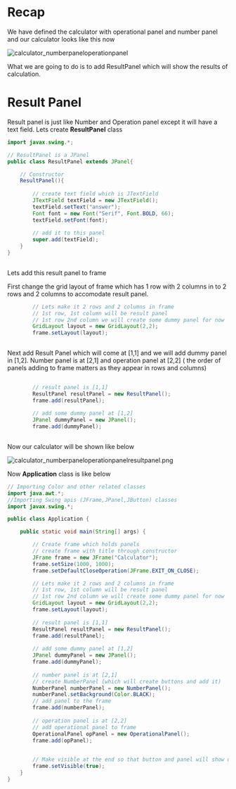 # Recap
We have defined the calculator with operational panel and number panel and our calculator looks like this now

![calculator_numberpaneloperationpanel](https://github.com/sairamaj/programmingclass/blob/master/images/calculator_numberpaneloperationpanel.png)

What we are going to do is to add ResultPanel which will show the results of calculation.

# Result Panel
Result panel is just like Number and Operation panel except it will have a text field. Lets create __ResultPanel__ class

```java
import javax.swing.*;

// ResultPanel is a JPanel
public class ResultPanel extends JPanel{

	// Constructor
	ResultPanel(){
		
		// create text field which is JTextField
		JTextField textField = new JTextField();
		textField.setText("answer");
		Font font = new Font("Serif", Font.BOLD, 66);
		textField.setFont(font);
				
		// add it to this panel
		super.add(textField);
	}
}
 
```

Lets add this result panel to frame

First change the grid layout of frame which has 1 row with 2 columns in to 2 rows and 2 columns to accomodate result panel.

```java
		// Lets make it 2 rows and 2 columns in frame
		// 1st row, 1st column will be result panel
		// 1st row 2nd column we will create some dummy panel for now
		GridLayout layout = new GridLayout(2,2);
		frame.setLayout(layout);
		
```
Next add Result Panel which will come at [1,1] and we will add dummy panel in [1,2]. Number panel is at [2,1] and operation panel at [2,2] ( the order of panels adding to frame matters as they appear in rows and columns)
```java
		
		// result panel is [1,1]
		ResultPanel resultPanel = new ResultPanel();
		frame.add(resultPanel);
		
		// add some dummy panel at [1,2]
		JPanel dummyPanel = new JPanel();
		frame.add(dummyPanel);
		
```

Now our calculator will be shown like below

![calculator_numberpaneloperationpanelresultpanel.png](https://github.com/sairamaj/programmingclass/blob/master/images/calculator_numberpaneloperationpanelresultpanel.png)

Now __Application__ class is like below
```java
// Importing Color and other related classes
import java.awt.*;
//Importing Swing apis (JFrame,JPanel,JButton) classes
import javax.swing.*;

public class Application {

	public static void main(String[] args) {

		// Create frame which holds panels	
		// create frame with title through constructor
		JFrame frame = new JFrame("Calculator");
		frame.setSize(1000, 1000);
		frame.setDefaultCloseOperation(JFrame.EXIT_ON_CLOSE);

		// Lets make it 2 rows and 2 columns in frame
		// 1st row, 1st column will be result panel
		// 1st row 2nd column we will create some dummy panel for now
		GridLayout layout = new GridLayout(2,2);
		frame.setLayout(layout);
		
		// result panel is [1,1]
		ResultPanel resultPanel = new ResultPanel();
		frame.add(resultPanel);
		
		// add some dummy panel at [1,2]
		JPanel dummyPanel = new JPanel();
		frame.add(dummyPanel);
		
		// number panel is at [2,1]
		// create NumberPanel (which will create buttons and add it)
		NumberPanel numberPanel = new NumberPanel();
		numberPanel.setBackground(Color.BLACK);
		// add panel to the frame
		frame.add(numberPanel); 
		
		// operation panel is at [2,2]
		// add operational panel to frame
		OperationalPanel opPanel = new OperationalPanel();
		frame.add(opPanel);
		

		// Make visible at the end so that button and panel will show up
		frame.setVisible(true);
	}
}
```

